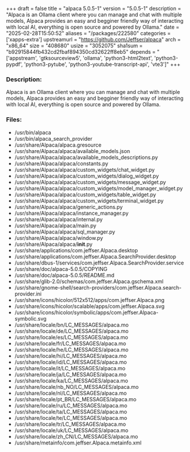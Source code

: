 +++
draft = false
title = "alpaca 5.0.5-1"
version = "5.0.5-1"
description = "Alpaca is an Ollama client where you can manage and chat with multiple models, Alpaca provides an easy and begginer friendly way of interacting with local AI, everything is open source and powered by Ollama."
date = "2025-02-28T15:50:52"
aliases = "/packages/222580"
categories = ['xapps-extra']
upstreamurl = "https://github.com/Jeffser/alpaca"
arch = "x86_64"
size = "408680"
usize = "3052075"
sha1sum = "b92915844fb432cd2fbaf894350cd32622ff8eb5"
depends = "['appstream', 'gtksourceview5', 'ollama', 'python3-html2text', 'python3-pypdf', 'python3-pytube', 'python3-youtube-transcript-api', 'vte3']"
+++
### Description: 
Alpaca is an Ollama client where you can manage and chat with multiple models, Alpaca provides an easy and begginer friendly way of interacting with local AI, everything is open source and powered by Ollama.

### Files: 
* /usr/bin/alpaca
* /usr/bin/alpaca_search_provider
* /usr/share/Alpaca/alpaca.gresource
* /usr/share/Alpaca/alpaca/available_models.json
* /usr/share/Alpaca/alpaca/available_models_descriptions.py
* /usr/share/Alpaca/alpaca/constants.py
* /usr/share/Alpaca/alpaca/custom_widgets/chat_widget.py
* /usr/share/Alpaca/alpaca/custom_widgets/dialog_widget.py
* /usr/share/Alpaca/alpaca/custom_widgets/message_widget.py
* /usr/share/Alpaca/alpaca/custom_widgets/model_manager_widget.py
* /usr/share/Alpaca/alpaca/custom_widgets/table_widget.py
* /usr/share/Alpaca/alpaca/custom_widgets/terminal_widget.py
* /usr/share/Alpaca/alpaca/generic_actions.py
* /usr/share/Alpaca/alpaca/instance_manager.py
* /usr/share/Alpaca/alpaca/internal.py
* /usr/share/Alpaca/alpaca/main.py
* /usr/share/Alpaca/alpaca/sql_manager.py
* /usr/share/Alpaca/alpaca/window.py
* /usr/share/Alpaca/alpaca/__init__.py
* /usr/share/applications/com.jeffser.Alpaca.desktop
* /usr/share/applications/com.jeffser.Alpaca.SearchProvider.desktop
* /usr/share/dbus-1/services/com.jeffser.Alpaca.SearchProvider.service
* /usr/share/doc/alpaca-5.0.5/COPYING
* /usr/share/doc/alpaca-5.0.5/README.md
* /usr/share/glib-2.0/schemas/com.jeffser.Alpaca.gschema.xml
* /usr/share/gnome-shell/search-providers/com.jeffser.Alpaca.search-provider.ini
* /usr/share/icons/hicolor/512x512/apps/com.jeffser.Alpaca.png
* /usr/share/icons/hicolor/scalable/apps/com.jeffser.Alpaca.svg
* /usr/share/icons/hicolor/symbolic/apps/com.jeffser.Alpaca-symbolic.svg
* /usr/share/locale/bn/LC_MESSAGES/alpaca.mo
* /usr/share/locale/de/LC_MESSAGES/alpaca.mo
* /usr/share/locale/es/LC_MESSAGES/alpaca.mo
* /usr/share/locale/fr/LC_MESSAGES/alpaca.mo
* /usr/share/locale/he/LC_MESSAGES/alpaca.mo
* /usr/share/locale/hi/LC_MESSAGES/alpaca.mo
* /usr/share/locale/id/LC_MESSAGES/alpaca.mo
* /usr/share/locale/it/LC_MESSAGES/alpaca.mo
* /usr/share/locale/ja/LC_MESSAGES/alpaca.mo
* /usr/share/locale/ka/LC_MESSAGES/alpaca.mo
* /usr/share/locale/nb_NO/LC_MESSAGES/alpaca.mo
* /usr/share/locale/nl/LC_MESSAGES/alpaca.mo
* /usr/share/locale/pt_BR/LC_MESSAGES/alpaca.mo
* /usr/share/locale/ru/LC_MESSAGES/alpaca.mo
* /usr/share/locale/ta/LC_MESSAGES/alpaca.mo
* /usr/share/locale/te/LC_MESSAGES/alpaca.mo
* /usr/share/locale/tr/LC_MESSAGES/alpaca.mo
* /usr/share/locale/uk/LC_MESSAGES/alpaca.mo
* /usr/share/locale/zh_CN/LC_MESSAGES/alpaca.mo
* /usr/share/metainfo/com.jeffser.Alpaca.metainfo.xml

